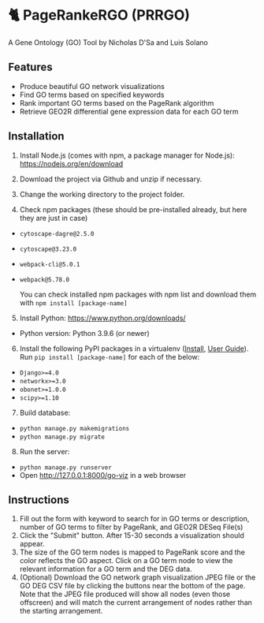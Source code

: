 # 🐈 PageRankeRGO (PRRGO)
A Gene Ontology (GO) Tool by Nicholas D'Sa and Luis Solano
## Features
* Produce beautiful GO network visualizations
* Find GO terms based on specified keywords
* Rank important GO terms based on the PageRank algorithm
* Retrieve GEO2R differential gene expression data for each GO term

## Installation
1. Install Node.js (comes with npm, a package manager for Node.js): https://nodejs.org/en/download

2. Download the project via Github and unzip if necessary.

3. Change the working directory to the project folder.

4. Check npm packages (these should be pre-installed already, but here they are just in case)
* `cytoscape-dagre@2.5.0`
* `cytoscape@3.23.0`
* `webpack-cli@5.0.1`
* `webpack@5.78.0`

  You can check installed npm packages with npm list and download them with `npm install [package-name]`

5. Install Python: https://www.python.org/downloads/
* Python version: Python 3.9.6 (or newer)

6. Install the following PyPI packages in a virtualenv ([Install](https://virtualenv.pypa.io/en/latest/installation.html), [User Guide](https://virtualenv.pypa.io/en/latest/user_guide.html)). Run `pip install [package-name]` for each of the below:
* `Django>=4.0`
* `networkx>=3.0`
* `obonet>=1.0.0`
* `scipy>=1.10`

7. Build database:
* `python manage.py makemigrations`
* `python manage.py migrate`

8. Run the server:
* `python manage.py runserver`
* Open http://127.0.0.1:8000/go-viz in a web browser

## Instructions
1. Fill out the form with keyword to search for in GO terms or description, number of GO terms to filter by PageRank, and GEO2R DESeq File(s)
2. Click the "Submit" button. After 15-30 seconds a visualization should appear.
3. The size of the GO term nodes is mapped to PageRank score and the color reflects the GO aspect. Click on a GO term node to view the relevant information for a GO term and the DEG data.
4. (Optional) Download the GO network graph visualization JPEG file or the GO DEG CSV file by clicking the buttons near the bottom of the page. Note that the JPEG file produced will show all nodes (even those offscreen) and will match the current arrangement of nodes rather than the starting arrangement.